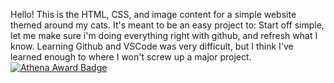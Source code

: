 Hello! This is the HTML, CSS, and image content for a simple website themed around my cats. It's meant to be an easy project to: Start off simple, let me make sure i'm doing everything right with github, and refresh what I know. Learning Github and VSCode was very difficult, but I think I've learned enough to where I won't screw up a major project.
[![Athena Award Badge](https://img.shields.io/endpoint?url=https%3A%2F%2Faward.athena.hackclub.com%2Fapi%2Fbadge)](https://award.athena.hackclub.com?utm_source=readme)
